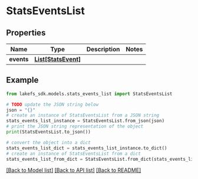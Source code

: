 # StatsEventsList


## Properties

Name | Type | Description | Notes
------------ | ------------- | ------------- | -------------
**events** | [**List[StatsEvent]**](StatsEvent.md) |  | 

## Example

```python
from lakefs_sdk.models.stats_events_list import StatsEventsList

# TODO update the JSON string below
json = "{}"
# create an instance of StatsEventsList from a JSON string
stats_events_list_instance = StatsEventsList.from_json(json)
# print the JSON string representation of the object
print(StatsEventsList.to_json())

# convert the object into a dict
stats_events_list_dict = stats_events_list_instance.to_dict()
# create an instance of StatsEventsList from a dict
stats_events_list_from_dict = StatsEventsList.from_dict(stats_events_list_dict)
```
[[Back to Model list]](../README.md#documentation-for-models) [[Back to API list]](../README.md#documentation-for-api-endpoints) [[Back to README]](../README.md)


